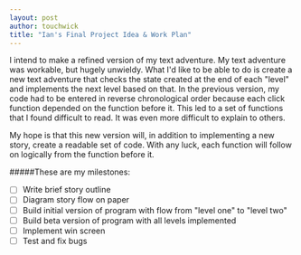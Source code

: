 ```yaml
---
layout: post
author: touchwick
title: "Ian's Final Project Idea & Work Plan"
---
```


I intend to make a refined version of my text adventure. My text adventure was workable, but hugely unwieldy. What I'd like to be able to do is create a new text adventure that checks the state created at the end of each "level" and implements the next level based on that. In the previous version, my code had to be entered in reverse chronological order because each click function depended on the function before it. This led to a set of functions that I found difficult to read. It was even more difficult to explain to others.

My hope is that this new version will, in addition to implementing a new story, create a readable set of code. With any luck, each function will follow on logically from the function before it. 

#####These are my milestones:
- [ ] Write brief story outline
- [ ] Diagram story flow on paper
- [ ] Build initial version of program with flow from "level one" to "level two"
- [ ] Build beta version of program with all levels implemented
- [ ] Implement win screen
- [ ] Test and fix bugs
